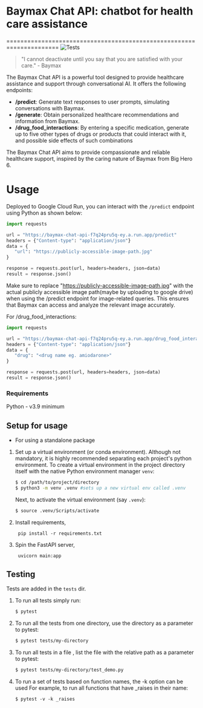 # Baymax Chat API: chatbot for health care assistance
=====================================================================
![Tests](https://github.com/samarth1029/baymax-cloudbuild-api/actions/workflows/deploy_sandbox.yaml/badge.svg)

> "I cannot deactivate until you say that you are satisfied with your care." - Baymax

The Baymax Chat API is a powerful tool designed to provide healthcare assistance and support through conversational AI. It offers the following endpoints:

- **/predict**: Generate text responses to user prompts, simulating conversations with Baymax.
- **/generate**: Obtain personalized healthcare recommendations and information from Baymax.
- **/drug_food_interactions**: By entering a specific medication, generate up to five other types of drugs or products that could interact with it, and possible side effects of such combinations

The Baymax Chat API aims to provide compassionate and reliable healthcare support, inspired by the caring nature of Baymax from Big Hero 6.


# Usage
Deployed to Google Cloud Run, you can interact with the `/predict` endpoint using Python as shown below:

```python
import requests

url = "https://baymax-chat-api-f7q24pru5q-ey.a.run.app/predict"
headers = {"Content-type": "application/json"}
data = {
   "url": "https://publicly-accessible-image-path.jpg"
}

response = requests.post(url, headers=headers, json=data)
result = response.json()
```
Make sure to replace "https://publicly-accessible-image-path.jpg" with the actual publicly accessible image path(maybe by uploading to google drive) when using the /predict endpoint for image-related queries. This ensures that Baymax can access and analyze the relevant image accurately.

For /drug_food_interactions:
```python
import requests

url = "https://baymax-chat-api-f7q24pru5q-ey.a.run.app/drug_food_interactions"
headers = {"Content-type": "application/json"}
data = {
   "drug": "<drug name eg. amiodarone>"
}

response = requests.post(url, headers=headers, json=data)
result = response.json()
```

### Requirements
Python - v3.9 minimum

## Setup for usage
* For using a standalone package
1. Set up a virtual environment (or conda environment). Although not mandatory, it is highly
   recommended separating each project's python environment. To create a virtual environment
   in the project directory itself with the native Python environment manager `venv`:
    ```bash
    $ cd /path/to/project/directory
    $ python3 -m venv .venv #sets up a new virtual env called .venv
    ```
   Next, to activate the virtual environment (say `.venv`):
    ```bash
    $ source .venv/Scripts/activate
    ```
2. Install requirements,
    ```
     pip install -r requirements.txt
    ```
3. Spin the FastAPI server,
    ```
     uvicorn main:app
    ```

## Testing

Tests are added in the `tests` dir.
1. To run all tests simply run:
   ```bash 
   $ pytest 
   ```
2. To run all the tests from one directory, use the directory as a parameter to pytest:
   ```bash
   $ pytest tests/my-directory
   ```
3. To run all tests in a file , list the file with the relative path as a parameter to pytest:
   ```bash
   $ pytest tests/my-directory/test_demo.py
   ```
4. To run a set of tests based on function names, the -k option can be used
   For example, to run all functions that have _raises in their name:
   ````shell
   $ pytest -v -k _raises
   ````
